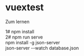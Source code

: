 # vuextest

Zum lernen

1# npm install <br/>
2# npm run serve <br/>
npm install -g json-server <br/>
json-server --watch database.json <br/> 
